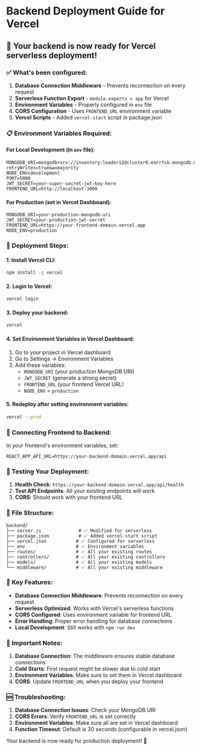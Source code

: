 # Backend Deployment Guide for Vercel

## 🚀 Your backend is now ready for Vercel serverless deployment!

### ✅ What's been configured:

1. **Database Connection Middleware** - Prevents reconnection on every request
2. **Serverless Function Export** - `module.exports = app` for Vercel
3. **Environment Variables** - Properly configured in `env` file
4. **CORS Configuration** - Uses `FRONTEND_URL` environment variable
5. **Vercel Scripts** - Added `vercel-start` script in package.json

### 📋 Environment Variables Required:

#### For Local Development (in `env` file):
```
MONGODB_URI=mongodb+srv://inventory:leader12@cluster0.earrfsb.mongodb.net/inventory_system?retryWrites=true&w=majority
NODE_ENV=development
PORT=5000
JWT_SECRET=your-super-secret-jwt-key-here
FRONTEND_URL=http://localhost:3000
```

#### For Production (set in Vercel Dashboard):
```
MONGODB_URI=your-production-mongodb-uri
JWT_SECRET=your-production-jwt-secret
FRONTEND_URL=https://your-frontend-domain.vercel.app
NODE_ENV=production
```

### 🚀 Deployment Steps:

#### 1. Install Vercel CLI:
```bash
npm install -g vercel
```

#### 2. Login to Vercel:
```bash
vercel login
```

#### 3. Deploy your backend:
```bash
vercel
```

#### 4. Set Environment Variables in Vercel Dashboard:
1. Go to your project in Vercel dashboard
2. Go to Settings → Environment Variables
3. Add these variables:
   - `MONGODB_URI` (your production MongoDB URI)
   - `JWT_SECRET` (generate a strong secret)
   - `FRONTEND_URL` (your frontend Vercel URL)
   - `NODE_ENV` = `production`

#### 5. Redeploy after setting environment variables:
```bash
vercel --prod
```

### 🔗 Connecting Frontend to Backend:

In your frontend's environment variables, set:
```
REACT_APP_API_URL=https://your-backend-domain.vercel.app/api
```

### 🧪 Testing Your Deployment:

1. **Health Check**: `https://your-backend-domain.vercel.app/api/health`
2. **Test API Endpoints**: All your existing endpoints will work
3. **CORS**: Should work with your frontend URL

### 📁 File Structure:
```
backend/
├── server.js              # ✅ Modified for serverless
├── package.json           # ✅ Added vercel-start script
├── vercel.json           # ✅ Configured for serverless
├── env                   # ✅ Environment variables
├── routes/               # ✅ All your existing routes
├── controllers/          # ✅ All your existing controllers
├── models/               # ✅ All your existing models
└── middleware/           # ✅ All your existing middleware
```

### 🔧 Key Features:

- **Database Connection Middleware**: Prevents reconnection on every request
- **Serverless Optimized**: Works with Vercel's serverless functions
- **CORS Configured**: Uses environment variable for frontend URL
- **Error Handling**: Proper error handling for database connections
- **Local Development**: Still works with `npm run dev`

### 🚨 Important Notes:

1. **Database Connection**: The middleware ensures stable database connections
2. **Cold Starts**: First request might be slower due to cold start
3. **Environment Variables**: Make sure to set them in Vercel dashboard
4. **CORS**: Update `FRONTEND_URL` when you deploy your frontend

### 🆘 Troubleshooting:

1. **Database Connection Issues**: Check your MongoDB URI
2. **CORS Errors**: Verify `FRONTEND_URL` is set correctly
3. **Environment Variables**: Make sure all are set in Vercel dashboard
4. **Function Timeout**: Default is 30 seconds (configurable in vercel.json)

Your backend is now ready for production deployment! 🎉
